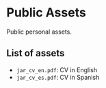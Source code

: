 # Public Assets
Public personal assets.

## List of assets
- `jar_cv_en.pdf`: CV in English
- `jar_cv_es.pdf`: CV in Spanish
